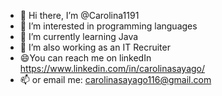 - 👋 Hi there, I’m @Carolina1191
- 👀 I’m interested in programming languages
- 🌱 I’m currently learning Java
- 🔎 I’m also working as an IT Recruiter 
- 😄You can reach me on linkedIn  https://www.linkedin.com/in/carolinasayago/
- 📫 or email me: carolinasayago116@gmail.com

